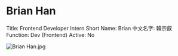 # Brian Han

Title: Frontend Developer Intern
Short Name: Brian
中文名字: 韓宗叡
Function: Dev (Frontend)
Active: No

![Brian Han.jpg](Brian%20Han%20cec90188cf734f498710a541cadf1f04/Brian_Han.jpg)